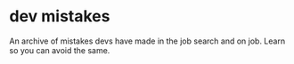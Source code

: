 # dev mistakes
An archive of mistakes devs have made in the job search and on job. Learn so you can avoid the same.
